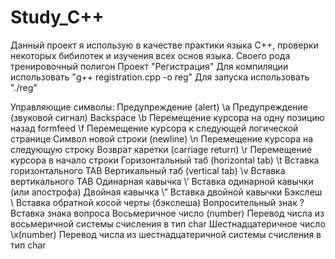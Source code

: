 # Study_C++
Данный проект я использую в качестве практики языка С++, проверки некоторых бибилотек и изучения всех основ языка.
Своего рода тренировочный полигон 
Проект "Регистрация"
Для компиляции использовать "g++ registration.cpp -o reg"
Для запуска использовать "./reg"

Управляющие символы:
Предупреждение (alert) 	\a 	Предупреждение (звуковой сигнал)
Backspace 	\b 	Перемещение курсора на одну позицию назад
formfeed 	\f 	Перемещение курсора к следующей логической странице
Символ новой строки (newline) 	\n 	Перемещение курсора на следующую строку
Возврат каретки (carriage return) 	\r 	Перемещение курсора в начало строки
Горизонтальный таб (horizontal tab) 	\t 	Вставка горизонтального TAB
Вертикальный таб (vertical tab) 	\v 	Вставка вертикального TAB
Одинарная кавычка 	\’ 	Вставка одинарной кавычки (или апострофа)
Двойная кавычка 	\” 	Вставка двойной кавычки
Бэкслеш 	\\ 	Вставка обратной косой черты (бэкслеша)
Вопросительный знак 	\? 	Вставка знака вопроса
Восьмеричное число 	\(number) 	Перевод числа из восьмеричной системы счисления в тип char
Шестнадцатеричное число 	\x(number) 	Перевод числа из шестнадцатеричной системы счисления в тип char